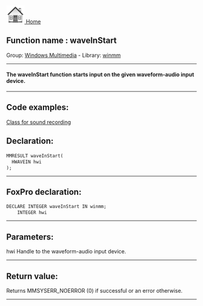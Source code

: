 [<img src="../../images/home.png"> Home ](https://github.com/VFPX/Win32API)  

## Function name : waveInStart
Group: [Windows Multimedia](../../functions_group.md#Windows_Multimedia)  -  Library: [winmm](../../libraries.md#winmm)  
***  


#### The waveInStart function starts input on the given waveform-audio input device.
***  


## Code examples:
[Class for sound recording](../../samples/sample_420.md)  

## Declaration:
```foxpro  
MMRESULT waveInStart(
  HWAVEIN hwi
);  
```  
***  


## FoxPro declaration:
```foxpro  
DECLARE INTEGER waveInStart IN winmm;
	INTEGER hwi  
```  
***  


## Parameters:
hwi
Handle to the waveform-audio input device.
  
***  


## Return value:
Returns MMSYSERR_NOERROR (0)  if successful or an error otherwise.  
***  


